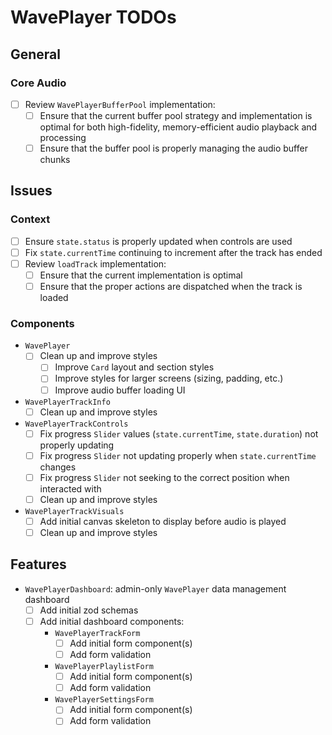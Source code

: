 # WavePlayer TODOs

## General

### Core Audio

- [ ] Review `WavePlayerBufferPool` implementation:
  - [ ] Ensure that the current buffer pool strategy and implementation is optimal for both high-fidelity, memory-efficient audio playback and processing
  - [ ] Ensure that the buffer pool is properly managing the audio buffer chunks

## Issues

### Context

- [ ] Ensure `state.status` is properly updated when controls are used
- [ ] Fix `state.currentTime` continuing to increment after the track has ended
- [ ] Review `loadTrack` implementation:
  - [ ] Ensure that the current implementation is optimal
  - [ ] Ensure that the proper actions are dispatched when the track is loaded

### Components

- `WavePlayer`
  - [ ] Clean up and improve styles
    - [ ] Improve `Card` layout and section styles
    - [ ] Improve styles for larger screens (sizing, padding, etc.)
    - [ ] Improve audio buffer loading UI
- `WavePlayerTrackInfo`
  - [ ] Clean up and improve styles
- `WavePlayerTrackControls`
  - [ ] Fix progress `Slider` values (`state.currentTime`, `state.duration`) not properly updating
  - [ ] Fix progress `Slider` not updating properly when `state.currentTime` changes
  - [ ] Fix progress `Slider` not seeking to the correct position when interacted with
  - [ ] Clean up and improve styles
- `WavePlayerTrackVisuals`
  - [ ] Add initial canvas skeleton to display before audio is played
  - [ ] Clean up and improve styles

## Features

- `WavePlayerDashboard`: admin-only `WavePlayer` data management dashboard
  - [ ] Add initial zod schemas
  - [ ] Add initial dashboard components:
    - `WavePlayerTrackForm`
      - [ ] Add initial form component(s)
      - [ ] Add form validation
    - `WavePlayerPlaylistForm`
      - [ ] Add initial form component(s)
      - [ ] Add form validation
    - `WavePlayerSettingsForm`
      - [ ] Add initial form component(s)
      - [ ] Add form validation
